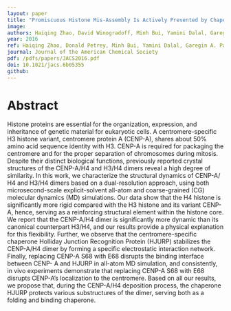 ```yaml
---
layout: paper
title: "Promiscuous Histone Mis-Assembly Is Actively Prevented by Chaperones"
image: 
authors: Haiqing Zhao, David Winogradoff, Minh Bui, Yamini Dalal, Garegin A. Papoian
year: 2016
ref: Haiqing Zhao, Donald Petrey, Minh Bui, Yamini Dalal, Garegin A. Papoian, 2016, Journal of the American Chemical Society
journal: Journal of the American Chemical Society
pdf: /pdfs/papers/JACS2016.pdf
doi: 10.1021/jacs.6b05355
github: 
---
```


# Abstract
Histone proteins are essential for the organization, expression,
and inheritance of genetic material for eukaryotic cells. A centromere-specific
H3 histone variant, centromere protein A (CENP-A), shares about 50% amino
acid sequence identity with H3. CENP-A is required for packaging the
centromere and for the proper separation of chromosomes during mitosis.
Despite their distinct biological functions, previously reported crystal
structures of the CENP-A/H4 and H3/H4 dimers reveal a high degree of
similarity. In this work, we characterize the structural dynamics of CENP-A/
H4 and H3/H4 dimers based on a dual-resolution approach, using both
microsecond-scale explicit-solvent all-atom and coarse-grained (CG) molecular dynamics (MD) simulations. Our data show that the H4 histone is significantly more rigid compared with the H3 histone and its variant CENP-A, hence, serving as a reinforcing structural element within the histone core. We report that the CENP-A/H4 dimer is significantly more dynamic than its canonical counterpart H3/H4, and our results provide a physical explanation for this flexibility. Further, we observe that the centromere-specific chaperone Holliday Junction Recognition Protein (HJURP) stabilizes the CENP-A/H4 dimer by forming a specific electrostatic interaction network. Finally, replacing CENP-A S68 with E68 disrupts the binding interface between CENP- A and HJURP in all-atom MD simulation, and consistently, in vivo experiments demonstrate that replacing CENP-A S68 with E68 disrupts CENP-A’s localization to the centromere. Based on all our results, we propose that, during the CENP-A/H4 deposition process, the chaperone HJURP protects various substructures of the dimer, serving both as a folding and binding chaperone.
